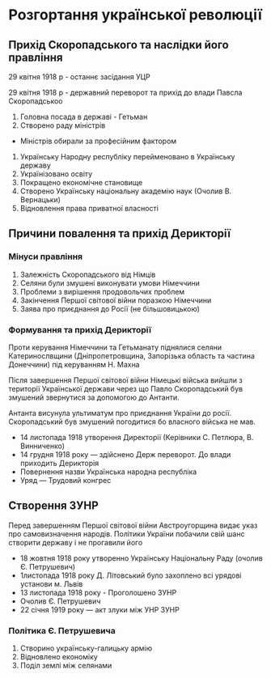 # Розгортання української революції

## Прихід Скоропадського та наслідки його правління

29 квітня 1918 р - останнє засідання УЦР

29 квітня 1918 р - державний переворот та прихід до влади Павсла Скоропадськоо

1. Головна посада в державі - Гетьман
2. Створено раду міністрів
- Міністрів обирали за професійним фактором
1. Українську Народну республіку перейменовано в Українську державу
2. Українізовано освіту
3. Покращено економічне становище
4. Створено Українську національну академію наук (Очолив В. Вернацьки)
5. Відновлення права приватної власності

## Причини повалення та прихід Дерикторії

### Мінуси правління

1. Залежність Скоропадського від Німців
2. Селяни були змушені виконувати умови Німеччини
3. Проблеми з вирішення продовольчих проблем
4. Закінчення Першої світової війни поразкою Німеччини
5. Заява про приєднання до Росії (не більшовицькою)

### Формування та прихід Дерикторії

Проти керування Німеччини та Гетьманату піднялися селяни Катеринослвщини (Дніпропетровщина, Запорізька область та частина Донеччини) під керуванням Н. Махна 

Після завершення Першої світової війни Німецькі війська вийшли з території Української держави через що Павло Скоропадський був змушений звернутися за допомогою до Антанти.

Антанта висунула ультиматум про приєднання України до росії. Скоропадський був змушений погодитися бо власного війська не мав. 

- 14 листопада 1918 утворення Директорії (Керівники С. Петлюра, В. Винниченко)
- 14 грудня 1918 року — здійснено Держ переворот. До влади приходить Дерикторія
- Повернення назви Українська народна республіка
- Уряд — Трудовий конгрес

## Створення ЗУНР

Перед завершенням Першої світової війни Австроугорщина видає указ про самовизначення народів. Політики України побачили свій шанс створити державу і не прогавили його

- 18 жовтня 1918 року утворенно Українську Національну Раду (очолив Є. Петрушевич)
- 1листопада 1918 року Д. Літовський було захоплено всі урядові установи м. Львів
- 13 листопада 1918 року - Проголошено ЗУНР
- Очолив Є. Петрушевич
- 22 січня 1919 року — акт злуки між УНР ЗУНР

### Політика Є. Петрушевича

1. Створино українську-галицьку армію
2. Відновлено економіку
3. Поділ землі між селянами